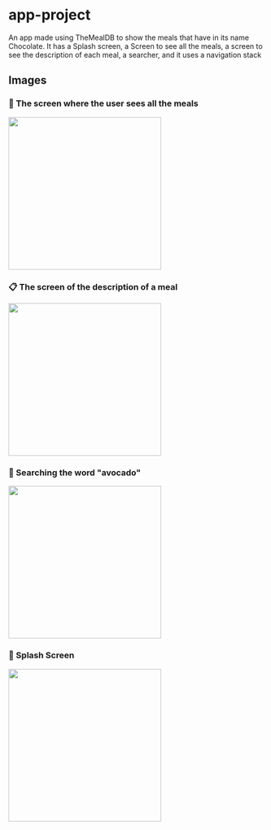 # app-project
An app made using TheMealDB to show the meals that have in its name Chocolate. It has a Splash screen, a Screen to see all the meals, 
a screen to see the description of each meal, a searcher, and it uses a navigation stack

## Images

### :iphone: The screen where the user sees all the meals<br>
<img src="https://i.ibb.co/mtj9FQ2/Whats-App-Image-2022-03-22-at-9-50-26-PM-2.jpg" width="300" >

###  :clipboard: The screen of the description of a meal
<img src="https://i.ibb.co/89RWT8J/Whats-App-Image-2022-03-22-at-9-50-26-PM-1.jpg" width="300" >

###  :mag_right: Searching the word "avocado"
<img src="https://i.ibb.co/r7s418M/Whats-App-Image-2022-03-22-at-9-50-26-PM.jpg" width="300" >

###  :chocolate_bar: Splash Screen
<img src="https://i.ibb.co/stdF7vS/Whats-App-Image-2022-03-22-at-9-50-25-PM.jpg" width="300" >
